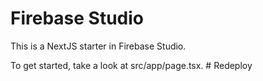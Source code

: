 # Firebase Studio

This is a NextJS starter in Firebase Studio.

To get started, take a look at src/app/page.tsx.
#   R e d e p l o y  
 